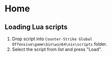 # Home

## Loading Lua scripts

1. Drop script into `Counter-Strike Global Offensive\game\bin\win64\nix\scripts` folder.
2. Select the script from list and press "Load".